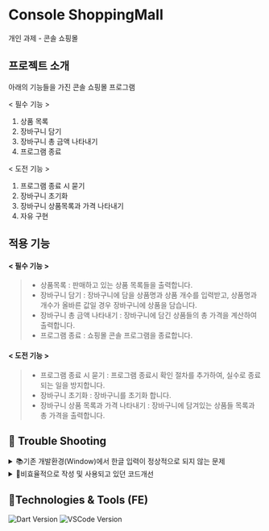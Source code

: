 # Console ShoppingMall
개인 과제 - 콘솔 쇼핑몰

## 프로젝트 소개
아래의 기능들을 가진 콘솔 쇼핑몰 프로그램

< 필수 기능 > 
1. 상품 목록
2. 장바구니 담기
3. 장바구니 총 금액 나타내기
4. 프로그램 종료

< 도전 기능 >
1. 프로그램 종료 시 묻기
2. 장바구니 초기화
3. 장바구니 상품목록과 가격 나타내기
4. 자유 구현

## 적용 기능
#### < 필수 기능 >
>* 상품목록 : 판매하고 있는 상품 목록들을 출력합니다.
>* 장바구니 담기 : 장바구니에 담을 상품명과 상품 개수를 입력받고, 상품명과 개수가 올바른 값일 경우 장바구니에 상품을 담습니다.
>* 장바구니 총 금액 나타내기 : 장바구니에 담긴 상품들의 총 가격을 계산하여 출력합니다.
>* 프로그램 종료 : 쇼핑몰 콘솔 프로그램을 종료합니다.
#### < 도전 기능 >
>* 프로그램 종료 시 묻기 : 프로그램 종료시 확인 절차를 추가하여, 실수로 종료되는 일을 방지합니다.
>* 장바구니 초기화 : 장바구니를 초기화 합니다.
>* 장바구니 상품 목록과 가격 나타내기 : 장바구니에 담겨있는 상품들 목록과 총 가격을 출력합니다.

## 🚨 Trouble Shooting

<details>
<summary>📚기존 개발환경(Window)에서 한글 입력이 정상적으로 되지 않는 문제</summary>
<div markdown="1">

### [TIL - 콘솔 쇼핑몰 (24.10.29)](https://hamiric.tistory.com/39)

 <br>
</div>
</details>

<details>
<summary>🎨비효율적으로 작성 및 사용되고 있던 코드개선</summary>
<div markdown="1">

### [TIL - 코드개선 (24.10.31)](https://hamiric.tistory.com/42)

 <br>
</div>
</details>

## 📝Technologies & Tools (FE)

![Dart Version](https://img.shields.io/badge/Dart-3.5.4-brightgreen)
![VSCode Version](https://img.shields.io/badge/VSCode-1.95.0-blue)